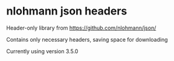 # nlohmann json headers

Header-only library from https://github.com/nlohmann/json/

Contains only necessary headers, saving space for downloading

Currently using version 3.5.0
